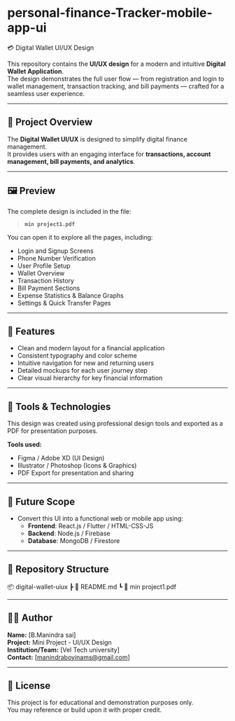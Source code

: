 # personal-finance-Tracker-mobile-app-ui
💳 Digital Wallet UI/UX Design

This repository contains the **UI/UX design** for a modern and intuitive **Digital Wallet Application**.  
The design demonstrates the full user flow — from registration and login to wallet management, transaction tracking, and bill payments — crafted for a seamless user experience.

---

## 📘 Project Overview

The **Digital Wallet UI/UX** is designed to simplify digital finance management.  
It provides users with an engaging interface for **transactions, account management, bill payments, and analytics**.

---

## 🖼️ Preview

The complete design is included in the file:
> **`min project1.pdf`**

You can open it to explore all the pages, including:
- Login and Signup Screens  
- Phone Number Verification  
- User Profile Setup  
- Wallet Overview  
- Transaction History  
- Bill Payment Sections  
- Expense Statistics & Balance Graphs  
- Settings & Quick Transfer Pages  

---

## 🎨 Features

- Clean and modern layout for a financial application  
- Consistent typography and color scheme  
- Intuitive navigation for new and returning users  
- Detailed mockups for each user journey step  
- Clear visual hierarchy for key financial information  

---

## 🧰 Tools & Technologies

This design was created using professional design tools and exported as a PDF for presentation purposes.

**Tools used:**
- Figma / Adobe XD (UI Design)
- Illustrator / Photoshop (Icons & Graphics)
- PDF Export for presentation and sharing

---

## 🚀 Future Scope

- Convert this UI into a functional web or mobile app using:
  - **Frontend**: React.js / Flutter / HTML-CSS-JS  
  - **Backend**: Node.js / Firebase  
  - **Database**: MongoDB / Firestore  

---

## 📁 Repository Structure

📦 digital-wallet-uiux
┣ 📜 README.md
┗ 📄 min project1.pdf


---

## 👨‍💻 Author

**Name:** [B.Manindra sai]  
**Project:** Mini Project - UI/UX Design  
**Institution/Team:** [Vel Tech university]  
**Contact:** [manindraboyinams@gmail.com]

---

## 🪪 License

This project is for educational and demonstration purposes only.  
You may reference or build upon it with proper credit.
